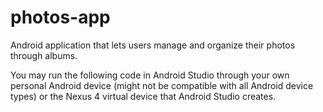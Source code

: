 # photos-app
Android application that lets users manage and organize their photos through albums.

You may run the following code in Android Studio through your own personal Android device (might not be compatible with all Android device types) or the Nexus 4 virtual device that Android Studio creates.

